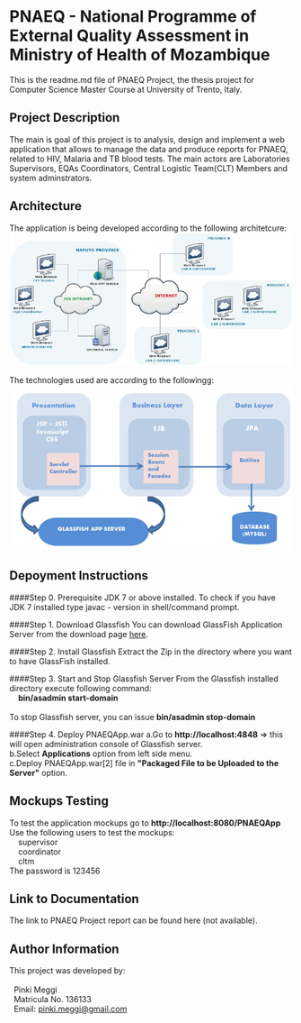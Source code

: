 # PNAEQ - National Programme of External Quality Assessment in Ministry of Health of Mozambique
This is the readme.md file of PNAEQ Project, the thesis project for Computer Science Master Course at University of Trento, Italy.

## Project Description
The main is goal of this project is to analysis, design and implement a web application that allows to manage the data and
produce reports for PNAEQ, related to HIV, Malaria and TB blood tests.
The main actors are Laboratories Supervisors, EQAs Coordinators, Central Logistic Team(CLT) Members and system adminstrators.

## Architecture
The application is being developed according to the following architetcure:
![Alt text](architecture.jpg?raw=true "PNAEQ Architecture")

The technologies used are according to the followingg:
![Alt text](Technologies.png?raw=true "PNAEQ Web Technologies")


## Depoyment Instructions
####Step 0. Prerequisite
JDK 7 or above installed.
To check if you have JDK 7 installed type javac - version in shell/command prompt.

####Step 1. Download Glassfish
You can download GlassFish Application Server from the download page [here](https://glassfish.java.net/download.html).

####Step 2. Install Glassfish
Extract the Zip in the directory where you want to have GlassFish installed.

####Step 3. Start and Stop Glassfish Server
From the Glassfish installed directory execute following command:<br>
&nbsp;&nbsp;&nbsp;&nbsp;**bin/asadmin start-domain**<br>    
To stop Glassfish server, you can issue **bin/asadmin stop-domain**

####Step 4. Deploy PNAEQApp.war
a.Go to **http://localhost:4848** => this will open administration console of Glassfish server.<br>
b.Select **Applications** option from left side menu.<br>
c.Deploy PNAEQApp.war[2] file in **"Packaged File to be Uploaded to the Server"** option.


## Mockups Testing
To test the application mockups go to **http://localhost:8080/PNAEQApp**<br>
Use the following users to test the mockups:<br>
&nbsp;&nbsp;&nbsp;&nbsp;supervisor<br>
&nbsp;&nbsp;&nbsp;&nbsp;coordinator<br>
&nbsp;&nbsp;&nbsp;&nbsp;cltm<br>
The password is 123456

## Link to Documentation
The link to PNAEQ Project report can be found here (not available). 

## Author Information
This project was developed by:<br><br>
&nbsp;&nbsp;Pinki Meggi<br>
&nbsp;&nbsp;Matricula No. 136133<br>
&nbsp;&nbsp;Email: pinki.meggi@gmail.com<br>

[1]:
[2]:
